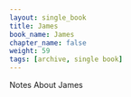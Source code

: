 ```yaml
---
layout: single_book
title: James
book_name: James
chapter_name: false
weight: 59
tags: [archive, single book]
---
```

Notes About James
